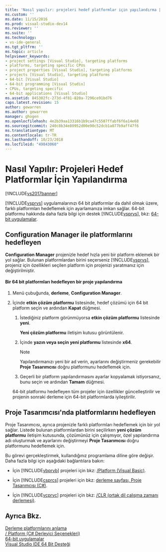 ```yaml
---
title: 'Nasıl yapılır: projeleri hedef platformlar için yapılandırma | Microsoft Docs'
ms.custom: ''
ms.date: 11/15/2016
ms.prod: visual-studio-dev14
ms.reviewer: ''
ms.suite: ''
ms.technology:
- vs-ide-general
ms.tgt_pltfrm: ''
ms.topic: article
helpviewer_keywords:
- project settings [Visual Studio], targeting platforms
- platforms, targeting specific CPUs
- project properties [Visual Studio], targeting platforms
- projects [Visual Studio], targeting platforms
- 64-bit [Visual Studio]
- 64-bit programming [Visual Studio]
- CPUs, targeting specific
- 64-bit applications [Visual Studio]
ms.assetid: 845302fc-273d-4f81-820a-7296ce91bd76
caps.latest.revision: 15
author: gewarren
ms.author: gewarren
manager: ghogen
ms.openlocfilehash: 4e2b39aa13316b1b9ca47c5587ffabf6f6a14e68
ms.sourcegitcommit: 240c8b34e80952d00e90c52dcb1a077b9aff47f6
ms.translationtype: MT
ms.contentlocale: tr-TR
ms.lasthandoff: 10/23/2018
ms.locfileid: "49843060"
---
```

# <a name="how-to-configure-projects-to-target-platforms"></a>Nasıl Yapılır: Projeleri Hedef Platformlar İçin Yapılandırma
[!INCLUDE[vs2017banner](../includes/vs2017banner.md)]

[!INCLUDE[vsprvs](../includes/vsprvs-md.md)] uygulamalarınızı 64 bit platformlar da dahil olmak üzere, farklı platformları hedeflemek için ayarlamanıza imkan sağlar. 64-bit platformu hakkında daha fazla bilgi için destek [!INCLUDE[vsprvs](../includes/vsprvs-md.md)], bkz: [64-bit uygulamalar](http://msdn.microsoft.com/library/fd4026bc-2c3d-4b27-86dc-ec5e96018181).  
  
## <a name="targeting-platforms-with-the-configuration-manager"></a>Configuration Manager ile platformlarını hedefleyen  
 **Configuration Manager** projenizle hedef hızla yeni bir platform eklemek bir yol sağlar. Bulunan platformlardan birini seçerseniz [!INCLUDE[vsprvs](../includes/vsprvs-md.md)], projeniz için özellikleri seçilen platform için projenizi yaratmanız için değiştirilmiştir.  
  
#### <a name="to-configure-a-project-to-target-a-64-bit-platform"></a>Bir 64 bit platformları hedefleyen bir proje yapılandırma  
  
1. Menü çubuğunda, **derleme**, **Configuration Manager**.  
  
2. İçinde **etkin çözüm platformu** listesinde, hedef çözümü için 64 bit platform seçin ve ardından **Kapat** düğmesi.  
  
   1.  İstediğiniz platform görünmüyorsa **etkin çözüm platformu** listesinde **yeni**.  
  
        **Yeni çözüm platformu** iletişim kutusu görüntülenir.  
  
   2.  İçinde **yazın veya seçin yeni platformu** listesinde **x64**.  
  
       > [!NOTE]
       >  Yapılandırmanızı yeni bir ad verin, ayarlarını değiştirmeniz gerekebilir **Proje Tasarımcısı** doğru platformunu hedeflemek için.  
  
   3.  Geçerli bir platform yapılandırmasını ayarlar kopyalamak istiyorsanız, bunu seçin ve ardından **Tamam** düğmesi.  
  
   64-bit platformu hedefleyen tüm projeler için özellikler güncelleştirilir ve projenin sonraki derleme için 64-bit platformlarda iyileştirilir.  
  
## <a name="targeting-platforms-in-the-project-designer"></a>Proje Tasarımcısı'nda platformlarını hedefleyen  
 Proje Tasarımcısı, ayrıca projenizle farklı platformları hedeflemek için bir yol sağlar. Listede bulunan platformlardan birini seçilirken **yeni çözüm platformu** iletişim kutusunda, çözümünüz için çalışmıyor, özel yapılandırma adı oluşturmak ve ayarlarını değiştirmeyi **Proje Tasarımcısı**  doğru platformunu hedeflemek için.  
  
 Bu görevi gerçekleştirmek, kullandığınız programlama diline göre değişir. Daha fazla bilgi için aşağıdaki bağlantılara bakın:  
  
-   İçin [!INCLUDE[vbprvb](../includes/vbprvb-md.md)] projeleri için bkz: [/Platform (Visual Basic)](http://msdn.microsoft.com/library/f9bc61e6-e854-4ae1-87b9-d6244de23fd1).  
  
-   İçin [!INCLUDE[csprcs](../includes/csprcs-md.md)] projeleri için bkz: [derleme sayfası, Proje Tasarımcısı (C#)](../ide/reference/build-page-project-designer-csharp.md).  
  
-   İçin [!INCLUDE[vcprvc](../includes/vcprvc-md.md)] projeleri için bkz: [/CLR (ortak dil çalışma zamanı derlemesi)](http://msdn.microsoft.com/library/fec5a8c0-40ec-484c-a213-8dec918c1d6c).  
  
## <a name="see-also"></a>Ayrıca Bkz.  
 [Derleme platformlarını anlama](../ide/understanding-build-platforms.md)   
 [/ Platform (C# Derleyici Seçenekleri)](http://msdn.microsoft.com/library/c290ff5e-47f4-4a85-9bb3-9c2525b0be04)   
 [64-bit uygulamalar](http://msdn.microsoft.com/library/fd4026bc-2c3d-4b27-86dc-ec5e96018181)   
 [Visual Studio IDE 64 Bit Desteği](../ide/visual-studio-ide-64-bit-support.md)



